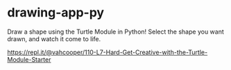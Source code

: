 # drawing-app-py
Draw a shape using the Turtle Module in Python!
Select the shape you want drawn, and watch it come to life.

https://repl.it/@vahcooper/110-L7-Hard-Get-Creative-with-the-Turtle-Module-Starter
